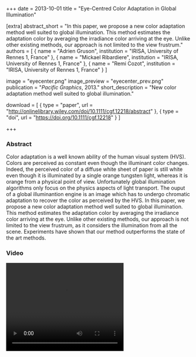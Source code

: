 +++
date = 2013-10-01
title = "Eye-Centred Color Adaptation in Global Illumination"

[extra]
abstract_short = "In this paper, we propose a new color adaptation method well suited to global illumination. This method estimates the adaptation color by averaging the irradiance color arriving at the eye. Unlike other existing methods, our approach is not limited to the view frustrum."
authors = [
  { name = "Adrien Gruson", institution = "IRISA, University of Rennes 1, France" }, 
  { name = "Mickael Ribardiere", institution = "IRISA, University of Rennes 1, France" },
  { name = "Remi Cozot", institution = "IRISA, University of Rennes 1, France" }
]

image = "eyecenter.png"
image_preview = "eyecenter_prev.png"
publication = "*Pacific Graphics*, 2013."
short_description = "New color adaptation method well suited to global illumination."

download = [
  { type = "paper", url = "http://onlinelibrary.wiley.com/doi/10.1111/cgf.12218/abstract" },
  { type = "doi", url = "https://doi.org/10.1111/cgf.12218" }
]

+++

### Abstract

Color adaptation is a well known ability of the human visual system (HVS). Colors are perceived as constant even though the illuminant color changes. Indeed, the perceived color of a diffuse white sheet of paper is still white even though it is illuminated by a single orange tungsten light, whereas it is orange from a physical point of view. Unfortunately global illumination algorithms only focus on the physics aspects of light transport. The ouput of a global illuminantion engine is an image which has to undergo chromatic adaptation to recover the color as perceived by the HVS. In this paper, we propose a new color adaptation method well suited to global illumination. This method estimates the adaptation color by averaging the irradiance color arriving at the eye. Unlike other existing methods, our approach is not limited to the view frustrum, as it considers the illumination from all the scene. Experiments have shown that our method outperforms the state of the art methods.

### Video
<video width="320" height="240" controls>
  <source src="http://beltegeuse.s3-website-ap-northeast-1.amazonaws.com/research/2013_whitebalancing/video.mp4" type="video/mp4">
Your browser does not support the video tag.
</video>